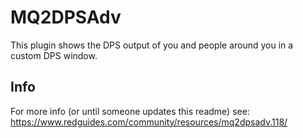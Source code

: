 # MQ2DPSAdv

This plugin shows the DPS output of you and people around you in a custom DPS window.

## Info

For more info (or until someone updates this readme) see: https://www.redguides.com/community/resources/mq2dpsadv.118/